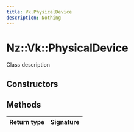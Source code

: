 ```yaml
---
title: Vk.PhysicalDevice
description: Nothing
---
```


# Nz::Vk::PhysicalDevice

Class description

## Constructors


## Methods

| Return type | Signature |
| ----------- | --------- |
